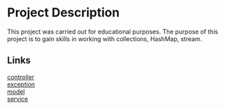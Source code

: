 # Project Description
This project was carried out for educational purposes. The purpose of this project is to gain skills in working with collections, HashMap, stream.
## Links
[controller](./src/main/java/com/skypro/employeebook/controller)<br>
[exception](./src/main/java/com/skypro/employeebook/exception)<br>
[model](./src/main/java/com/skypro/employeebook/model)<br>
[service](./src/main/java/com/skypro/employeebook/service)<br>
